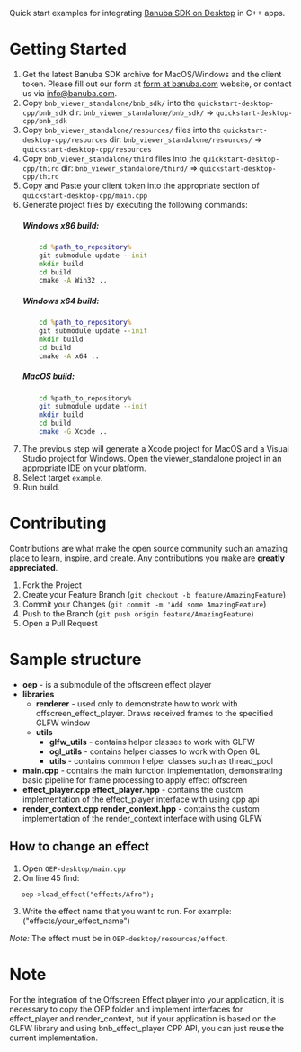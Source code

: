 Quick start examples for integrating [Banuba SDK on Desktop](https://docs.banuba.com/face-ar-sdk/core/effect_player/) in C++ apps.

# Getting Started

1. Get the latest Banuba SDK archive for MacOS/Windows and the client token. Please fill out our form at [form at banuba.com](https://www.banuba.com/face-filters-sdk) website, or contact us via [info@banuba.com](mailto:info@banuba.com).
2. Copy `bnb_viewer_standalone/bnb_sdk/` into the `quickstart-desktop-cpp/bnb_sdk` dir:
    `bnb_viewer_standalone/bnb_sdk/` => `quickstart-desktop-cpp/bnb_sdk`
3. Copy `bnb_viewer_standalone/resources/` files into the `quickstart-desktop-cpp/resources` dir:
    `bnb_viewer_standalone/resources/` => `quickstart-desktop-cpp/resources`
4. Copy `bnb_viewer_standalone/third` files into the `quickstart-desktop-cpp/third` dir:
    `bnb_viewer_standalone/third/` => `quickstart-desktop-cpp/third`
5. Copy and Paste your client token into the appropriate section of `quickstart-desktop-cpp/main.cpp`
6. Generate project files by executing the following commands:
    ##### Windows x86 build:	
    ```bat
        cd %path_to_repository%
        git submodule update --init
        mkdir build
        cd build
        cmake -A Win32 ..
    ```
    ##### Windows x64 build:	
    ```bat
        cd %path_to_repository%
        git submodule update --init
        mkdir build
        cd build
        cmake -A x64 ..
    ```
    ##### MacOS build:	
    ```sh
        cd %path_to_repository%
        git submodule update --init
        mkdir build
        cd build
        cmake -G Xcode ..
    ```
7. The previous step will generate a Xcode project for MacOS and a Visual Studio project for Windows. Open the viewer_standalone project in an appropriate IDE on your platform.
8. Select target `example`.
9. Run build.

# Contributing

Contributions are what make the open source community such an amazing place to learn, inspire, and create. Any contributions you make are **greatly appreciated**.

1. Fork the Project
2. Create your Feature Branch (`git checkout -b feature/AmazingFeature`)
3. Commit your Changes (`git commit -m 'Add some AmazingFeature`)
4. Push to the Branch (`git push origin feature/AmazingFeature`)
5. Open a Pull Request

# Sample structure

- **oep** - is a submodule of the offscreen effect player
- **libraries**
    - **renderer** - used only to demonstrate how to work with offscreen_effect_player. Draws received frames to the specified GLFW window
    - **utils**
        - **glfw_utils** - contains helper classes to work with GLFW
        - **ogl_utils** - contains helper classes to work with Open GL
        - **utils** - сontains common helper classes such as thread_pool
- **main.cpp** - contains the main function implementation, demonstrating basic pipeline for frame processing to apply effect offscreen
- **effect_player.cpp effect_player.hpp** - contains the custom implementation of the effect_player interface with using cpp api
- **render_context.cpp render_context.hpp** - contains the custom implementation of the render_context interface with using GLFW

## How to change an effect
1. Open `OEP-desktop/main.cpp`
2. On line 45 find:
 ```
    oep->load_effect("effects/Afro");
 ```
3. Write the effect name that you want to run. For example: ("effects/your_effect_name")

*Note:* The effect must be in `OEP-desktop/resources/effect`.

# Note

For the integration of the Offscreen Effect player into your application, it is necessary to copy the OEP folder and implement interfaces for effect_player and render_context, but if your application is based on the GLFW library and using bnb_effect_player CPP API, you can just reuse the current implementation.

